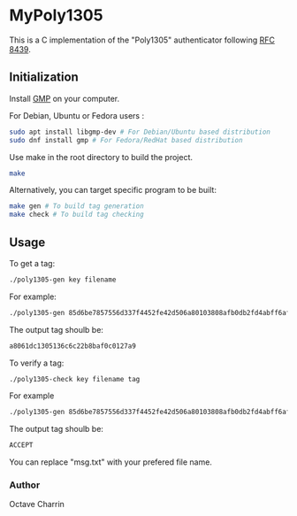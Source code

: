 # MyPoly1305

This is a C implementation of the "Poly1305" authenticator following [RFC 8439](https://datatracker.ietf.org/doc/html/rfc8439).

## Initialization

Install [GMP](https://gmplib.org/) on your computer.

For Debian, Ubuntu or Fedora users :
```bash
sudo apt install libgmp-dev # For Debian/Ubuntu based distribution
sudo dnf install gmp # For Fedora/RedHat based distribution
```

Use make in the root directory to build the project.
```bash
make
```

Alternatively, you can target specific program to be built:
```bash
make gen # To build tag generation
make check # To build tag checking
```

## Usage

To get a tag:
```bash
./poly1305-gen key filename
```

For example:
```bash
./poly1305-gen 85d6be7857556d337f4452fe42d506a80103808afb0db2fd4abff6af4149f51b msg.txt
```
The output tag shoulb be:
```bash
a8061dc1305136c6c22b8baf0c0127a9
```


To verify a tag:
```bash
./poly1305-check key filename tag
```

For example
```bash
./poly1305-gen 85d6be7857556d337f4452fe42d506a80103808afb0db2fd4abff6af4149f51b msg.txt a8061dc1305136c6c22b8baf0c0127a9
```
The output tag shoulb be:
```bash
ACCEPT
```

You can replace "msg.txt" with your prefered file name.

### Author
Octave Charrin